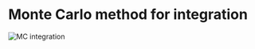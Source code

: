 # Monte Carlo method for integration

![MC integration](https://miro.medium.com/v2/resize:fit:720/format:webp/1*CmlQbGdECPyfM5vZeEkHUg.png)